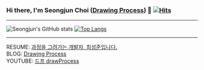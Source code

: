 ### Hi there, I'm Seongjun Choi ([Drawing Process](https://csj000714.tistory.com/)) 👋 [![Hits](https://hits.seeyoufarm.com/api/count/incr/badge.svg?url=https%3A%2F%2Fgithub.com%2FDrawingProcess%2F&count_bg=%2379C83D&title_bg=%23555555&icon=&icon_color=%23E7E7E7&title=hits&edge_flat=false)](https://hits.seeyoufarm.com)

***

<!--
**seongjunChoi0714/seongjunChoi0714** is a ✨ _special_ ✨ repository because its `README.md` (this file) appears on your GitHub profile.

Here are some ideas to get you started:

- 🔭 I’m currently working on ...
- 🌱 I’m currently learning ...
- 👯 I’m looking to collaborate on ...
- 🤔 I’m looking for help with ...
- 💬 Ask me about ...
- 📫 How to reach me: ...
- 😄 Pronouns: ...
- ⚡ Fun fact: ...
-->

![Seongjun's GitHub stats](https://github-readme-stats.vercel.app/api?username=seongjunChoi0714&count_private=true&show_icons=true&theme=radical)
[![Top Langs](https://github-readme-stats.vercel.app/api/top-langs/?username=seongjunChoi0714&layout=compact)](https://github.com/anuraghazra/github-readme-stats)

***

RESUME: [과정을 그려가는 개발자, 최성준입니다.](https://www.notion.so/65e5dbbaeeb841f48dfc11766dd207ef)<br/>
BLOG: [Drawing Process](https://csj000714.tistory.com/)<br/>
YOUTUBE: [드프 drawProcess](https://www.youtube.com/channel/UC61RSyqJK8I42EyVCSlJCqw)<br/>
